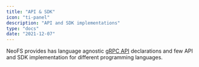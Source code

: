 ```yaml
---
title: "API & SDK"
icon: "ti-panel"
description: "API and SDK implementations"
type: "docs"
date: "2021-12-07"
---
```


NeoFS provides has language agnostic [gRPC API](https://github.com/nspcc-dev/neofs-api) declarations and few API and SDK implementation for different programming languages.
